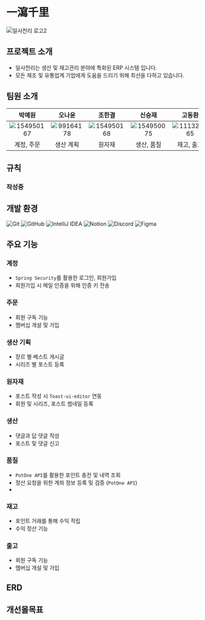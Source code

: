 # 一瀉千里
![일사천리 로고2](https://github.com/HMDandelion/project1-4-1000-2_back/assets/154950075/9f5ca9da-10e6-483e-8867-6387d155c029)


## 프로젝트 소개

-  일사천리는 생산 및 재고관리 분야에 특화된 ERP 시스템 입니다.
-  모든 제조 및 유통업계 기업에게 도움을 드리기 위해 최선을 다하고 있습니다.


## 팀원 소개

| 박예원 | 오나윤 | 조한결 | 신승재 | 고동환 |    
|:--------------:|:--------------:|:--------------:|:--------------:|:--------------:| 
|![154950167](https://github.com/HMDandelion/project1-4-1000-2_back/assets/154950075/dd5715e7-9c8d-415f-b137-7f58cb7c36be) |![99164178](https://github.com/HMDandelion/project1-4-1000-2_back/assets/154950075/a517679d-b114-437b-940d-9e75ccbaf905) |![154950168](https://github.com/HMDandelion/project1-4-1000-2_back/assets/154950075/151fe6a1-1dc5-416d-a4d8-b5a4f6648535) |![154950075](https://github.com/HMDandelion/project1-4-1000-2_back/assets/154950075/8c16e8ec-733c-4fb4-b7ad-c220f6bd8ae8) |![111329365](https://github.com/HMDandelion/project1-4-1000-2_back/assets/154950075/53098962-b3e6-4146-9019-42a8a80b8726) |
| 계정, 주문 | 생산 계획 | 원자재 | 생산, 품질 | 재고, 출고 |


## 규칙
###  작성중


## 개발 환경

![Git](https://img.shields.io/badge/Git-F05032?style=flat-square&logo=git&logoColor=white)
![GitHub](https://img.shields.io/badge/GitHub-181717?style=flat-square&logo=github&logoColor=white)
![IntelliJ IDEA](https://img.shields.io/badge/IntelliJ_IDEA-000000?style=flat-square&logo=intellij-idea&logoColor=white)
![Notion](https://img.shields.io/badge/Notion-000000?style=flat-square&logo=notion&logoColor=white)
![Discord](https://img.shields.io/badge/Discord-5865F2?style=flat-square&logo=discord&logoColor=white)
![Figma](https://img.shields.io/badge/Figma-F24E1E?style=flat-square&logo=figma&logoColor=white)


## 주요 기능

### 계정
-   `Spring Security`를 활용한 로그인, 회원가입
-   회원가입 시 메일 인증을 위해 인증 키 전송

### 주문
-   회원 구독 기능
-   멤버십 개설 및 가입

### 생산 기획
-   장르 별 베스트 게시글
-   시리즈 별 포스트 등록

### 원자재
-   포스트 작성 시 `Toast-ui-editor` 연동
-   회원 및 시리즈, 포스트 썸네일 등록

### 생산
-   댓글과 답 댓글 작성
-   포스트 및 댓글 신고

### 품질
-   `PotOne API`를 활용한 포인트 충전 및 내역 조회
-   정산 요청을 위한 계좌 정보 등록 및 검증 (`PotOne API`)
-   
### 재고
-   포인트 거래를 통해 수익 적립
-   수익 정산 기능

### 출고
-   회원 구독 기능
-   멤버십 개설 및 가입


## ERD


## 개선몰목표



